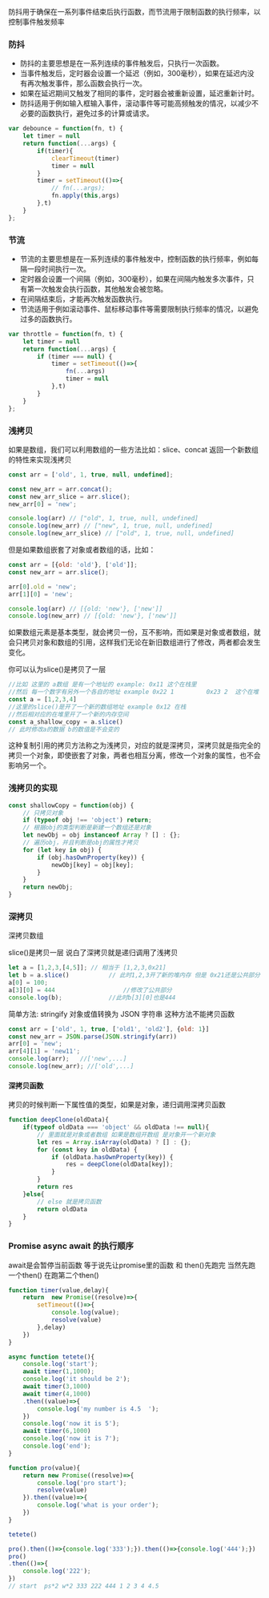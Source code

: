 防抖用于确保在一系列事件结束后执行函数，而节流用于限制函数的执行频率，以控制事件触发频率

### 防抖

- 防抖的主要思想是在一系列连续的事件触发后，只执行一次函数。
- 当事件触发后，定时器会设置一个延迟（例如，300毫秒），如果在延迟内没有再次触发事件，那么函数会执行一次。
- 如果在延迟期间又触发了相同的事件，定时器会被重新设置，延迟重新计时。
- 防抖适用于例如输入框输入事件，滚动事件等可能高频触发的情况，以减少不必要的函数执行，避免过多的计算或请求。

```js
var debounce = function(fn, t) {
    let timer = null
    return function(...args) {
        if(timer){
            clearTimeout(timer)
            timer = null
        }
        timer = setTimeout(()=>{
            // fn(...args);
            fn.apply(this,args)
        },t)
    }
};
```



### 节流

- 节流的主要思想是在一系列连续的事件触发中，控制函数的执行频率，例如每隔一段时间执行一次。
- 定时器会设置一个间隔（例如，300毫秒），如果在间隔内触发多次事件，只有第一次触发会执行函数，其他触发会被忽略。
- 在间隔结束后，才能再次触发函数执行。
- 节流适用于例如滚动事件、鼠标移动事件等需要限制执行频率的情况，以避免过多的函数执行。

```js
var throttle = function(fn, t) {
    let timer = null
    return function(...args) {
        if (timer === null) {
            timer = setTimeout(()=>{
                fn(...args)
                timer = null
            },t)
        }
    }
};
```



### 浅拷贝

如果是数组，我们可以利用数组的一些方法比如：slice、concat 返回一个新数组的特性来实现浅拷贝

```js
const arr = ['old', 1, true, null, undefined];

const new_arr = arr.concat();
const new_arr_slice = arr.slice();
new_arr[0] = 'new';

console.log(arr) // ["old", 1, true, null, undefined]
console.log(new_arr) // ["new", 1, true, null, undefined]
console.log(new_arr_slice) // ["old", 1, true, null, undefined]
```

但是如果数组嵌套了对象或者数组的话，比如：

```js
const arr = [{old: 'old'}, ['old']];
const new_arr = arr.slice();

arr[0].old = 'new';
arr[1][0] = 'new';

console.log(arr) // [{old: 'new'}, ['new']]
console.log(new_arr) // [{old: 'new'}, ['new']]
```

如果数组元素是基本类型，就会拷贝一份，互不影响，而如果是对象或者数组，就会只拷贝对象和数组的引用，这样我们无论在新旧数组进行了修改，两者都会发生变化。

你可以认为slice()是拷贝了一层 

```js
//比如 这里的 a数组 是有一个地址的 example: 0x11 这个在栈里
//然后 每一个数字有另外一个各自的地址 example 0x22 1 		0x23 2	这个在堆
const a = [1,2,3,4]
//这里的slice()是开了一个新的数组地址 example 0x12 在栈
//然后相对应的在堆里开了一个新的内存空间 
const a_shallow_copy = a.slice()
// 此时修改a的数据 b的数值是不会变的
```

这种复制引用的拷贝方法称之为浅拷贝，对应的就是深拷贝，深拷贝就是指完全的拷贝一个对象，即使嵌套了对象，两者也相互分离，修改一个对象的属性，也不会影响另一个。



### 浅拷贝的实现

```js
const shallowCopy = function(obj) {
    // 只拷贝对象
    if (typeof obj !== 'object') return;
    // 根据obj的类型判断是新建一个数组还是对象
    let newObj = obj instanceof Array ? [] : {};
    // 遍历obj，并且判断是obj的属性才拷贝
    for (let key in obj) {
        if (obj.hasOwnProperty(key)) {
            newObj[key] = obj[key];
        }
    }
    return newObj;
}
```

### 深拷贝

深拷贝数组

slice()是拷贝一层 说白了深拷贝就是递归调用了浅拷贝

```js
let a = [1,2,3,[4,5]]; // 相当于 [1,2,3,0x21]
let b = a.slice()			// 此时1,2,3开了新的堆内存 但是 0x21还是公共部分
a[0] = 100;
a[3][0] = 444					//修改了公共部分
console.log(b); 			//此时b[3][0]也是444
```

简单方法: stringify 对象或值转换为 JSON 字符串 这种方法不能拷贝函数 

```js
const arr = ['old', 1, true, ['old1', 'old2'], {old: 1}]
const new_arr = JSON.parse(JSON.stringify(arr))
arr[0] = 'new';
arr[4][1] = 'new11';
console.log(arr);   //['new',...]
console.log(new_arr); //['old',...]
```



#### 深拷贝函数

拷贝的时候判断一下属性值的类型，如果是对象，递归调用深拷贝函数

```js
function deepClone(oldData){
    if(typeof oldData === 'object' && oldData !== null){
        // 里面就是对象或者数组 如果是数组开数组 是对象开一个新对象
        let res = Array.isArray(oldData) ? [] : {};
        for (const key in oldData) {
            if (oldData.hasOwnProperty(key)) {
                res = deepClone(oldData[key]);
            }
        }
        return res
    }else{
        // else 就是拷贝函数 
        return oldData
    }
}
```



### Promise async await 的执行顺序

await是会暂停当前函数 等于说先让promise里的函数 和 then()先跑完 当然先跑一个then() 在跑第二个then()

```js
function timer(value,delay){
    return  new Promise((resolve)=>{
        setTimeout(()=>{
            console.log(value);
            resolve(value)
        },delay)
    })
}

async function tetete(){
    console.log('start');
    await timer(1,1000);
    console.log('it should be 2');
    await timer(3,1000)
    await timer(4,1000)
    .then((value)=>{
        console.log('my number is 4.5  ');
    })
    console.log('now it is 5');
    await timer(6,1000)
    console.log('now it is 7');
    console.log('end');
}

function pro(value){
    return new Promise((resolve)=>{
        console.log('pro start');
        resolve(value)
    }).then((value)=>{
        console.log('what is your order');
    })
}

tetete()

pro().then(()=>{console.log('333');}).then(()=>{console.log('444');})
pro()
.then(()=>{
    console.log('222');
})
// start  ps*2 w*2 333 222 444 1 2 3 4 4.5 
```

